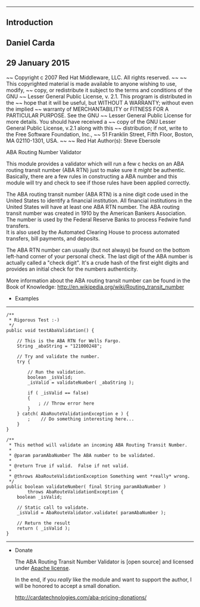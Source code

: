  ------
 Introduction
 ------
 Daniel Carda
 ------
 29 January 2015
 ------

~~ Copyright c 2007  Red Hat Middleware, LLC. All rights reserved.
~~
~~ This copyrighted material is made available to anyone wishing to use, modify,
~~ copy, or redistribute it subject to the terms and conditions of the GNU
~~ Lesser General Public License, v. 2.1. This program is distributed in the
~~ hope that it will be useful, but WITHOUT A WARRANTY; without even the implied
~~ warranty of MERCHANTABILITY or FITNESS FOR A PARTICULAR PURPOSE. See the GNU
~~ Lesser General Public License for more details. You should have received a
~~ copy of the GNU Lesser General Public License, v.2.1 along with this
~~ distribution; if not, write to the Free Software Foundation, Inc.,
~~ 51 Franklin Street, Fifth Floor, Boston, MA 02110-1301, USA.
~~
~~ Red Hat Author(s): Steve Ebersole

ABA Routing Number Validator

   This module provides a validator which will run a few c hecks on an ABA 
   routing transit number (ABA RTN) just to make sure it *might* be authentic.  
   Basically, there are a few rules in constructing a ABA number and this module 
   will try and check to see if those rules have been applied correctly.

   The ABA routing transit number (ABA RTN) is a nine digit code used in the 
   United States to identify a financial institution.  All financial institutions 
   in the United States will have at least one ABA RTN number.  The ABA routing 
   transit number was created in 1910 by the American Bankers Association.  
   The number is used by the Federal Reserve Banks to process Fedwire fund transfers.  
   It is also used by the Automated Clearing House to process automated transfers, 
   bill payments, and deposits.  

   The ABA RTN number can usually (but not always) be found on the bottom left-hand 
   corner of your personal check.  The last digit of the ABA number is actually 
   called a "check digit".  It's a crude hash of the first eight digits and provides 
   an initial check for the numbers authenticity.  

   More information about the ABA routing transit number can be found in the Book of Knowledge:
   http://en.wikipedia.org/wiki/Routing_transit_number


* Examples

---  ------------------
    /**
     * Rigorous Test :-)
     */
    public void testAbaValidation() {

        // This is the ABA RTN for Wells Fargo.
        String _abaString = "121000248";

        // Try and validate the number.
        try {

            // Run the validation.
            boolean _isValid;
            _isValid = validateNumber( _abaString );

            if ( _isValid == false)
            {
                ; // Throw error here
            }
        } catch( AbaRouteValidationException e ) {
            ;    // Do something interesting here...
        }
    }

    /**
     * This method will validate an incoming ABA Routing Transit Number.
     *
     * @param paramAbaNumber The ABA number to be validated.
     *
     * @return True if valid.  False if not valid.
     *
     * @throws AbaRouteValidationException Something went *really* wrong.
     */
    public boolean validateNumber( final String paramAbaNumber )
            throws AbaRouteValidationException {
        boolean _isValid;

        // Static call to validate.
        _isValid = AbaRouteValidator.validate( paramAbaNumber );

        // Return the result
        return ( _isValid );
    }
---  ------------------


* Donate

    The ABA Routing Transit Number Validator is [open source] and licensed under [Apache license][apache-license].

    In the end, if you _really_ like the module and want to support the author, I will
    be honored to accept a small donation.

    http://cardatechnologies.com/aba-pricing-donations/


[mvn-site]: http://maven.apache.org/guides/mini/guide-site.html
[apache-license]: http://www.apache.org/licenses/LICENSE-2.0
[donate]: http://cardatechnologies.com/aba-pricing-donations/

